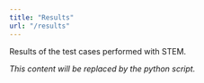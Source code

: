 ```yaml
---
title: "Results"
url: "/results"
---
```


Results of the test cases performed with STEM.

<!-- START AUTOGENERATED -->

*This content will be replaced by the python script.*

<!-- END AUTOGENERATED -->